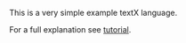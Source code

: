 This is a very simple example textX language.

For a full explanation see
[tutorial](http://igordejanovic.net/textX/tutorials/hello_world/).
